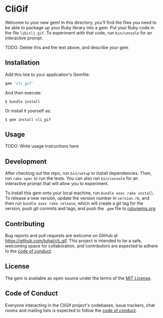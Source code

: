 # CliGif

Welcome to your new gem! In this directory, you'll find the files you need to be able to package up your Ruby library into a gem. Put your Ruby code in the file `lib/cli_gif`. To experiment with that code, run `bin/console` for an interactive prompt.

TODO: Delete this and the text above, and describe your gem

## Installation

Add this line to your application's Gemfile:

```ruby
gem 'cli_gif'
```

And then execute:

    $ bundle install

Or install it yourself as:

    $ gem install cli_gif

## Usage

TODO: Write usage instructions here

## Development

After checking out the repo, run `bin/setup` to install dependencies. Then, run `rake spec` to run the tests. You can also run `bin/console` for an interactive prompt that will allow you to experiment.

To install this gem onto your local machine, run `bundle exec rake install`. To release a new version, update the version number in `version.rb`, and then run `bundle exec rake release`, which will create a git tag for the version, push git commits and tags, and push the `.gem` file to [rubygems.org](https://rubygems.org).

## Contributing

Bug reports and pull requests are welcome on GitHub at https://github.com/tuhaj/cli_gif. This project is intended to be a safe, welcoming space for collaboration, and contributors are expected to adhere to the [code of conduct](https://github.com/tuhaj/cli_gif/blob/master/CODE_OF_CONDUCT.md).


## License

The gem is available as open source under the terms of the [MIT License](https://opensource.org/licenses/MIT).

## Code of Conduct

Everyone interacting in the CliGif project's codebases, issue trackers, chat rooms and mailing lists is expected to follow the [code of conduct](https://github.com/tuhaj/cli_gif/blob/master/CODE_OF_CONDUCT.md).
